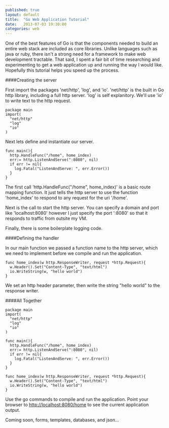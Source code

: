 ```yaml
---
published: true
layout: default
title:  "Go Web Application Tutorial"
date:   2013-07-03 19:30:00
categories: web
---
```


One of the best features of Go is that the components needed to build an entire web stack are included as core libraries. Unlike languages such as java or ruby, there isn't a strong need for a framework to make web development tractable. That said, I spent a fair bit of time researching and experimenting to get a web application up and running the way I would like. Hopefully this tutorial helps you speed up the process. 

####Creating the server

First import the packages 'net/http', 'log', and 'io'. 'net/http' is the built in Go http library, including a full http server. 'log' is self explanitory. We'll use 'io' to write text to the http request. 

    package main
    import(
      "net/http"
      "log"
      "io"
    )

Next lets define and instantiate our server. 

    func main(){
      http.HandleFunc("/home", home_index)
      err:= http.ListenAndServe(":8080", nil)
      if err != nil{
        log.Fatal("ListenAndServe: ", err.Error())
      }
    }

The first call 'http.HandleFunc("/home", home_index)' is a basic route mapping function. It just tells the http server to use the function 'home_index' to respond to any request for the uri '/home'. 

Next is the call to start the http server. You can specify a domain and port like 'localhost:8080' however I just specify the port ':8080' so that it responds to traffic from outsite my VM. 

Finally, there is some boilerplate logging code. 

####Defining the handler

In our main function we passed a function name to the http server, which we need to implement before we compile and run the application.

    func home_index(w http.ResponseWriter, request *http.Request){
      w.Header().Set("Content-Type", "text/html")
      io.WriteString(w, "hello world")
    }

We set an http header parameter, then write the string "hello world" to the response writer.

####All Together

    package main
    import(
      "net/http"
      "log"
      "io"
    )

    func main(){
      http.HandleFunc("/home", home_index)
      err:= http.ListenAndServe(":8080", nil)
      if err != nil{
        log.Fatal("ListenAndServe: ", err.Error())
      }
    }

    func home_index(w http.ResponseWriter, request *http.Request){
      w.Header().Set("Content-Type", "text/html")
      io.WriteString(w, "hello world")
    }

Use the go commands to compile and run the application. Point your browser to <http://localhost:8080/home> to see the current application output.

Coming soon, forms, templates, databases, and json...
